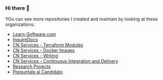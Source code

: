 ### Hi there 👋

YOu can see more repositories I created and maintain by looking at these organizations:
- [Learn-Software.com](https://github.com/learn-software-engineering)
- [InquireDocs](https://github.com/InquireDocs)
- [CN Services - Terraform Modules](https://github.com/cn-terraform)
- [CN Services - Docker Images](https://github.com/cn-docker)
- [CN Services - Writing](https://github.com/cn-writing)
- [CN Services - Continuous Integration and Delivery](https://github.com/cn-cicd)
- [Research Projects](https://github.com/jnonino-research)
- [Preguntale al Candidato](https://github.com/preguntale-al-candidato)

<!--
**jnonino/jnonino** is a ✨ _special_ ✨ repository because its `README.md` (this file) appears on your GitHub profile.

Here are some ideas to get you started:

- 🔭 I’m currently working on ...
- 🌱 I’m currently learning ...
- 👯 I’m looking to collaborate on ...
- 🤔 I’m looking for help with ...
- 💬 Ask me about ...
- 📫 How to reach me: ...
- 😄 Pronouns: ...
- ⚡ Fun fact: ...
-->
